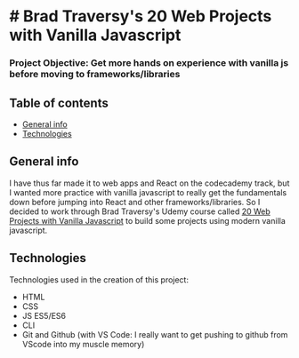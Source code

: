 # # Brad Traversy's 20 Web Projects with Vanilla Javascript

### Project Objective: Get more hands on experience with vanilla js before moving to frameworks/libraries

## Table of contents

- [General info](#general-info)
- [Technologies](#technologies)

## General info

I have thus far made it to web apps and React on the codecademy track, but I wanted more practice with vanilla javascript to really get the fundamentals down before jumping into React and other frameworks/libraries.
So I decided to work through Brad Traversy's Udemy course called [20 Web Projects with Vanilla Javascript](https://www.udemy.com/course/web-projects-with-vanilla-javascript/) to build some projects using modern vanilla javascript.


## Technologies

Technologies used in the creation of this project:

- HTML
- CSS
- JS ES5/ES6
- CLI
- Git and Github (with VS Code: I really want to get pushing to github from VScode into my muscle memory)
